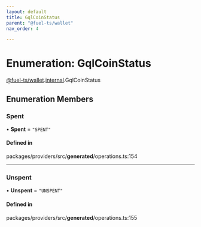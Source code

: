 ```yaml
---
layout: default
title: GqlCoinStatus
parent: "@fuel-ts/wallet"
nav_order: 4

---
```


# Enumeration: GqlCoinStatus

[@fuel-ts/wallet](../index.md).[internal](../namespaces/internal.md).GqlCoinStatus

## Enumeration Members

### Spent

• **Spent** = ``"SPENT"``

#### Defined in

packages/providers/src/__generated__/operations.ts:154

___

### Unspent

• **Unspent** = ``"UNSPENT"``

#### Defined in

packages/providers/src/__generated__/operations.ts:155
